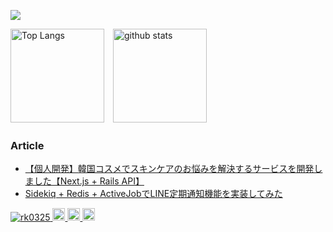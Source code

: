 ![](https://github-profile-summary-cards.vercel.app/api/cards/profile-details?username=rk0325&theme=2077)

<img alt="Top Langs" height="150px" src="https://github-readme-stats.vercel.app/api/top-langs/?username=rk0325&layout=compact&count_private=true&show_icons=true&theme=radical" />　<img alt="github stats" height="150px" src="https://github-readme-stats.vercel.app/api?username=rk0325&count_private=true&show_icons=true&show_icons=true&theme=radical" />

### Article
- [【個人開発】韓国コスメでスキンケアのお悩みを解決するサービスを開発しました【Next.js + Rails API】](https://qiita.com/rk2530/items/61b1532dffef6382af77)
- [Sidekiq + Redis + ActiveJobでLINE定期通知機能を実装してみた](https://qiita.com/rk2530/items/9bea7317065151c5c588)

<p align="left">
  <a href="https://github.com/rk0325/rk0325/">
    <img src="https://komarev.com/ghpvc/?username=rk0325" alt="rk0325" />
  </a>
  <a href="https://github.com/rk0325">
    <img height="20" src="https://img.shields.io/github/followers/rk0325?label=follow&logo=github&style=flat" />
  </a>
  <a href="http://qiita.com/rk2530">
    <img height="20" src="https://qiita-badge.apiapi.app/s/rk2530/posts.svg" />
  </a>
  <//qiita.com/rk2530">
    <img height="20" src="https://qiita-badge.apiapi.app/s/rk2530/contributions.svg" />
  </a>
</p>
